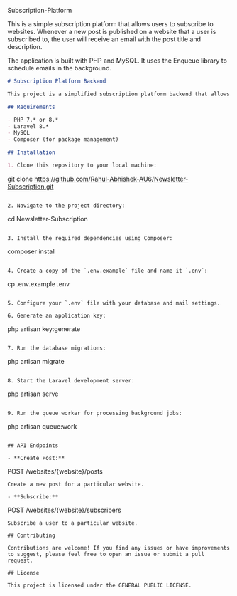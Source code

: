 Subscription-Platform

This is a simple subscription platform that allows users to subscribe to websites. Whenever a new post is published on a website that a user is subscribed to, the user will receive an email with the post title and description.

The application is built with PHP and MySQL. It uses the Enqueue library to schedule emails in the background.


```markdown
# Subscription Platform Backend

This project is a simplified subscription platform backend that allows users to subscribe to websites and receive email notifications when new posts are published.

## Requirements

- PHP 7.* or 8.*
- Laravel 8.*
- MySQL
- Composer (for package management)

## Installation

1. Clone this repository to your local machine:
   ```
   git clone https://github.com/Rahul-Abhishek-AU6/Newsletter-Subscription.git
   ```

2. Navigate to the project directory:
   ```
   cd Newsletter-Subscription
   ```

3. Install the required dependencies using Composer:
   ```
   composer install
   ```

4. Create a copy of the `.env.example` file and name it `.env`:
   ```
   cp .env.example .env
   ```

5. Configure your `.env` file with your database and mail settings.

6. Generate an application key:
   ```
   php artisan key:generate
   ```

7. Run the database migrations:
   ```
   php artisan migrate
   ```

8. Start the Laravel development server:
   ```
   php artisan serve
   ```

9. Run the queue worker for processing background jobs:
   ```
   php artisan queue:work
   ```

## API Endpoints

- **Create Post:**
  ```
  POST /websites/{website}/posts
  ```
  Create a new post for a particular website.

- **Subscribe:**
  ```
  POST /websites/{website}/subscribers
  ```
  Subscribe a user to a particular website.

## Contributing

Contributions are welcome! If you find any issues or have improvements to suggest, please feel free to open an issue or submit a pull request.

## License

This project is licensed under the GENERAL PUBLIC LICENSE.

```
